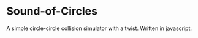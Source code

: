 Sound-of-Circles
================

A simple circle-circle collision simulator with a twist. Written in javascript.